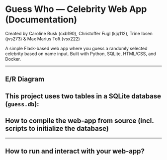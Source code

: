 # Guess Who — Celebrity Web App (Documentation)
Created by Caroline Busk (cxb190), Christoffer Fugl (kjq112), Trine Ibsen (jvs273) \& Max Marius Toft (vsx222)

A simple Flask-based web app where you guess a randomly selected celebrity based on name input. Built with Python, SQLite, HTML/CSS, and Docker.

---

## E/R Diagram

This project uses two tables in a SQLite database (`guess.db`):
---

## How to compile the web-app from source (incl. scripts to initialize the database)
---

## How to run and interact with your web-app?
